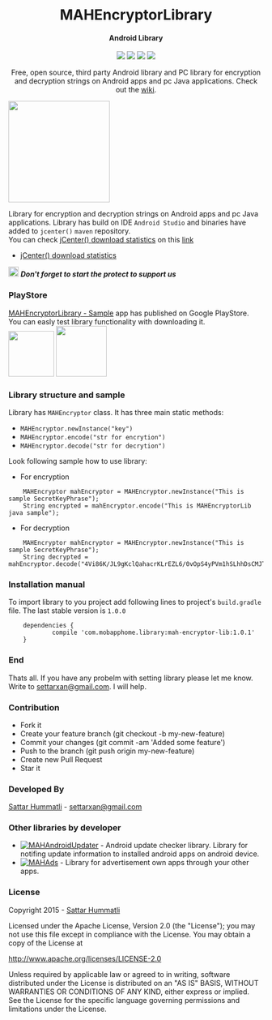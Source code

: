 <h1 align="center">MAHEncryptorLibrary</h1>
<h4 align="center">Android Library</h4>

<p align="center">
  <a target="_blank" href="https://bintray.com/hummatli/maven/mah-encryptor-lib/_latestVersion"><img src="https://api.bintray.com/packages/hummatli/maven/mah-encryptor-lib/images/download.svg"></a>
  <a target="_blank" href="https://android-arsenal.com/api?level=15"><img src="https://img.shields.io/badge/API-15%2B-brightgreen.svg?style=flat"></a>
  <a target="_blank" href="http://www.apache.org/licenses/LICENSE-2.0"><img src="https://img.shields.io/hexpm/l/plug.svg?maxAge=2592000"></a>
  <a target="_blank" href="http://android-arsenal.com/details/1/4497"><img src="https://img.shields.io/badge/Android%20Arsenal-MAHEncryptorLibrary-brightgreen.svg?style=flat" /></a>
</p>

<p align="center">Free, open source, third party Android library and PC library for encryption and decryption strings on Android apps and pc Java applications. Check out the <a href="https://github.com/hummatli/MAHEncryptorLib/wiki">wiki</a>.</p>

<p align="left">
<img src="https://raw.githubusercontent.com/hummatli/MAHEncryptorLib/master/imgs/main_activity.png" width="200px"/>
</p>
<!--[ ![Download](https://api.bintray.com/packages/hummatli/maven/mah-encryptor-lib/images/download.svg) ](https://bintray.com/hummatli/maven/mah-encryptor-lib/_latestVersion) 
[![API](https://img.shields.io/badge/API-15%2B-brightgreen.svg?style=flat)](https://android-arsenal.com/api?level=15) [![Hex.pm](https://img.shields.io/hexpm/l/plug.svg?maxAge=2592000)](http://www.apache.org/licenses/LICENSE-2.0) [![Android Arsenal](https://img.shields.io/badge/Android%20Arsenal-MAHEncryptorLibrary-brightgreen.svg?style=flat)](http://android-arsenal.com/details/1/4497)-->

Library for encryption and decryption strings on Android apps and pc Java applications.
Library has build on IDE `Android Studio` and binaries have added to `jcenter()`  `maven` repository.
<br>You can check  [jCenter() download statistics](https://bintray.com/hummatli/maven/mah-encryptor-lib#statistics) on this [link](https://bintray.com/hummatli/maven/mah-encryptor-lib#statistics)

* [jCenter() download statistics](https://bintray.com/hummatli/maven/mah-encryptor-lib#statistics)

<img src="https://raw.githubusercontent.com/hummatli/MAHEncryptorLib/master/imgs/green_star.png" width="20px"/>  _**Don't forget to start the protect to support us**_

### PlayStore
<a href="https://play.google.com/store/apps/details?id=com.mobapphome.mahencryptorlib">MAHEncryptorLibrary - Sample</a> app has published on Google PlayStore. You can easly test library functionality with downloading it.
<br><a href="https://play.google.com/store/apps/details?id=com.mobapphome.mahencryptorlib"><img src="https://raw.githubusercontent.com/hummatli/MAHEncryptorLib/master/imgs/google-play-badge.png" height="90px"/></a> <img src="https://raw.githubusercontent.com/hummatli/MAHEncryptorLib/master/imgs/mahencryptor_google_play_url_qr_code.jpg" height="100px"/>

### Library structure and sample
Library has `MAHEncryptor` class. It has three main static methods:
* `MAHEncryptor.newInstance("key")`
* `MAHEncryptor.encode("str for encrytion")`
* `MAHEncryptor.decode("str for decrytion")`

Look following sample how to use library:
* For encryption
```
	MAHEncryptor mahEncryptor = MAHEncryptor.newInstance("This is sample SecretKeyPhrase");
	String encrypted = mahEncryptor.encode("This is MAHEncryptorLib java sample");
```
* For decryption
```
	MAHEncryptor mahEncryptor = MAHEncryptor.newInstance("This is sample SecretKeyPhrase");
	String decrypted = mahEncryptor.decode("4Vi86K/JL9gKclQahacrKLrEZL6/0vOpS4yPVm1hSLhhDsCMJTyd4A==");
```


### Installation manual
To import library to you project add following lines to project's `build.gradle` file. The last stable version is `1.0.0`

```
	dependencies {
    		compile 'com.mobapphome.library:mah-encryptor-lib:1.0.1'
	}
```


### End
Thats all. If you have any probelm with setting library please let me know. Write to settarxan@gmail.com. I will help.


### Contribution
* Fork it
* Create your feature branch (git checkout -b my-new-feature)
* Commit your changes (git commit -am 'Added some feature')
* Push to the branch (git push origin my-new-feature)
* Create new Pull Request
* Star it


### Developed By
[Sattar Hummatli](https://www.linkedin.com/in/hummatli) - settarxan@gmail.com

### Other libraries by developer
* [![MAHAndroidUpdater](https://img.shields.io/badge/GitHUB-MAHAndroidUpdater-green.svg)](https://github.com/hummatli/MAHAndroidUpdater) - Android update checker library. Library for notifing update information to installed android apps on android device.  
* [![MAHAds](https://img.shields.io/badge/GitHUB-MAHAds-green.svg)](https://github.com/hummatli/MAHAds) - Library for advertisement own apps through your other apps.

### License
Copyright 2015  - <a href="https://www.linkedin.com/in/hummatli">Sattar Hummatli</a>   

Licensed under the Apache License, Version 2.0 (the "License");
you may not use this file except in compliance with the License.
You may obtain a copy of the License at

   http://www.apache.org/licenses/LICENSE-2.0

Unless required by applicable law or agreed to in writing, software
distributed under the License is distributed on an "AS IS" BASIS,
WITHOUT WARRANTIES OR CONDITIONS OF ANY KIND, either express or implied.
See the License for the specific language governing permissions and
limitations under the License.
